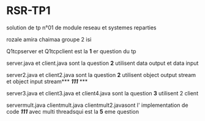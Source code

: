 # RSR-TP1
solution de tp n°01 de  module reseau et systemes reparties

rozale amira chaimaa groupe 2 isi

Q1tcpserver et Q1tcpclient   est la **1** er question du tp 

server.java et client.java sont la question **2** utilisent data output et data input

server2.java et client2.java sont la  question **2** utilisent object output stream et object input stream*** ***111***  ***

server3.java et client3.java et client4.java sont la question **3** utilisent 2 client 

servermult.java clientmult.java  clientmult2.javasont l' implementation de code ***111*** avec multi threadsqui est la **5** eme question
